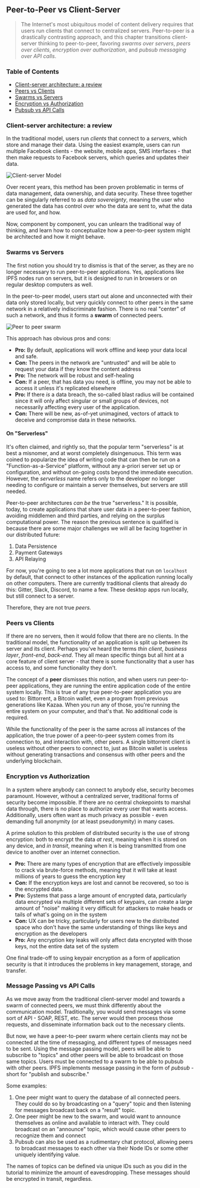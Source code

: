 ## Peer-to-Peer vs Client-Server

> The Internet's most ubiquitous model of content delivery requires that users run clients that connect to centralized servers. Peer-to-peer is a drastically contrasting approach, and this chapter transitions client-server thinking to peer-to-peer, favoring _swarms over servers_, _peers over clients_, _encryption over authorization_, and _pubsub messaging over API calls_.

<div>
  <h3>Table of Contents</h3>

- [Client-server architecture: a review](#client-server-architecture-a-review)
- [Peers vs Clients](#peers-vs-clients)
- [Swarms vs Servers](#swarms-vs-servers)
- [Encryption vs Authorization](#encryption-vs-authorization)
- [Pubsub vs API Calls](#pubsub-vs-api-calls)

</div>

### Client-server architecture: a review

In the traditional model, users run _clients_ that connect to a _servers_, which store and manage their data. Using the easiest example, users can run multiple Facebook clients - the website, mobile apps, SMS interfaces - that then make requests to Facebook servers, which queries and updates their data.

![Client-server Model](https://upload.wikimedia.org/wikipedia/commons/thumb/f/fb/Server-based-network.svg/991px-Server-based-network.svg.png)

Over recent years, this method has been proven problematic in terms of data management, data ownership, and data security. These three together can be singularly referred to as _data sovereignty_, meaning the user who generated the data has control over who the data are sent to, what the data are used for, and how.

Now, component by component, you can unlearn the traditional way of thinking, and learn how to conceptualize how a peer-to-peer system might be architected and how it might behave.

### Swarms vs Servers

The first notion you should try to dismiss is that of the server, as they are no longer necessary to run peer-to-peer applications. Yes, applications like IPFS nodes run on servers, but it is designed to run in browsers or on regular desktop computers as well.

In the peer-to-peer model, users start out alone and unconnected with their data only stored locally, but very quickly connect to other peers in the same network in a relatively indiscriminate fashion. There is no real "center" of such a network, and thus it forms a **swarm** of connected peers.

![Peer to peer swarm](https://upload.wikimedia.org/wikipedia/commons/thumb/3/3f/P2P-network.svg/991px-P2P-network.svg.png)

This approach has obvious pros and cons:

- **Pro:** By default, applications will work offline and keep your data local and safe.
- **Con:** The peers in the network are "untrusted" and will be able to request your data if they know the content address
- **Pro:** The network will be robust and self-healing
- **Con:** If a peer, that has data you need, is offline, you may not be able to access it unless it's replicated elsewhere
- **Pro:** If there _is_ a data breach, the so-called blast radius will be contained since it will only affect singular or small groups of devices, not necessarily affecting every user of the application.
- **Con:** There will be new, as-of-yet unimagined, vectors of attack to deceive and compromise data in these networks.

#### On "Serverless"

It's often claimed, and rightly so, that the popular term "serverless" is at best a misnomer, and at worst completely disingenuous. This term was coined to popularize the idea of writing code that can then be run on a "Function-as-a-Service" platform, without any a-priori server set up or configuration, and without on-going costs beyond the immediate execution. However, the _serverless_ name refers only to the developer no longer needing to configure or maintain a server themselves, but servers are still needed.

Peer-to-peer architectures _can be_ the true "serverless." It is possible, today, to create applications that share user data in a peer-to-peer fashion, avoiding middlemen and third parties, and relying on the surplus computational power. The reason the previous sentence is qualified is because there are some major challenges we will all be facing together in our distributed future:

1. Data Persistence
2. Payment Gateways
3. API Relaying

For now, you're going to see a lot more applications that run on `localhost` by default, that connect to other instances of the application running locally on other computers. There are currently traditional clients that already do this: Gitter, Slack, Discord, to name a few. These desktop apps run locally, but still connect to a server.

Therefore, they are not true _peers._

### Peers vs Clients

If there are no servers, then it would follow that there are no clients. In the traditional model, the functionality of an application is split up between its server and its client. Perhaps you've heard the terms _thin client_, _business layer_, _front-end_, _back-end_. They all mean specific things but all hint at a core feature of client server - that there is some functionality that a user has access to, and some functionality they don't.

The concept of a **peer** dismisses this notion, and when users run peer-to-peer applications, they are running the entire application code of the entire system locally. This is true of any true peer-to-peer application you are used to: Bittorrent, a Bitcoin wallet, even a program from previous generations like Kazaa. When you run any of those, you're running the entire system on your computer, and that's that. No additional code is required.

While the functionality of the peer is the same across all instances of the application, the true power of a peer-to-peer system comes from its connection to, and interaction with, other peers. A single bittorrent client is useless without other peers to connect to, just as Bitcoin wallet is useless without generating transactions and consensus with other peers and the underlying blockchain.

### Encryption vs Authorization

In a system where anybody can connect to anybody else, security becomes paramount. However, without a centralized server, traditional forms of security become impossible. If there are no central chokepoints to marshal data through, there is no place to authorize every user that wants access. Additionally, users often want as much privacy as possible - even demanding full anonymity (or at least pseudonymity) in many cases.

A prime solution to this problem of distributed security is the use of strong encryption: both to encrypt the data _at rest_, meaning when it is stored on any device, and _in transit_, meaning when it is being transmitted from one device to another over an internet connection.

- **Pro:** There are many types of encryption that are effectively impossible to crack via brute-force methods, meaning that it will take at least millions of years to guess the encryption key
- **Con:** If the encryption keys are lost and cannot be recovered, so too is the encrypted data.
- **Pro:** Systems that pass a large amount of encrypted data, particularly data encrypted via multiple different sets of keypairs, can create a large amount of "noise" making it very difficult for attackers to make heads or tails of what's going on in the system
- **Con:** UX can be tricky, particularly for users new to the distributed space who don't have the same understanding of things like keys and encryption as the developers
- **Pro:** Any encryption key leaks will only affect data encrypted with those keys, not the entire data set of the system

One final trade-off to using keypair encryption as a form of application security is that it introduces the problems in key management, storage, and transfer.

### Message Passing vs API Calls

As we move away from the traditional client-server model and towards a swarm of connected peers, we must think differently about the communication model. Traditionally, you would send messages via some sort of API - SOAP, REST, etc. The server would then process those requests, and disseminate information back out to the necessary clients.

But now, we have a peer-to-peer swarm where certain clients may not be connected at the time of messaging, and different types of messages need to be sent. Using the message passing model, peers will be able to subscribe to "topics" and other peers will be able to broadcast on those same topics. Users must be connected to a swarm to be able to pubsub with other peers. IPFS implements message passing in the form of _pubsub_ - short for "publish and subscribe." 

Some examples:

1. One peer might want to query the database of all connected peers. They could do so by broadcasting on a "query" topic and then listening for messages broadcast back on a "result" topic.
2. One peer might be new to the swarm, and would want to announce themselves as online and available to interact with. They could broadcast on an "announce" topic, which would cause other peers to recognize them and connect
3. Pubsub can also be used as a rudimentary chat protocol, allowing peers to broadcast messages to each other via their Node IDs or some other uniquely identifying value.

The names of topics can be defined via unique IDs such as you did in the tutorial to minimize the amount of eavesdropping. These messages should be encrypted in transit, regardless.

